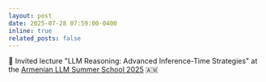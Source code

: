 ```yaml
---
layout: post
date: 2025-07-28 07:59:00-0400
inline: true
related_posts: false
---
```


:open_book: Invited lecture "LLM Reasoning: Advanced Inference-Time Strategies" at the [Armenian LLM Summer School 2025](https://armllm.github.io/2025/#speakers) :armenia: 
